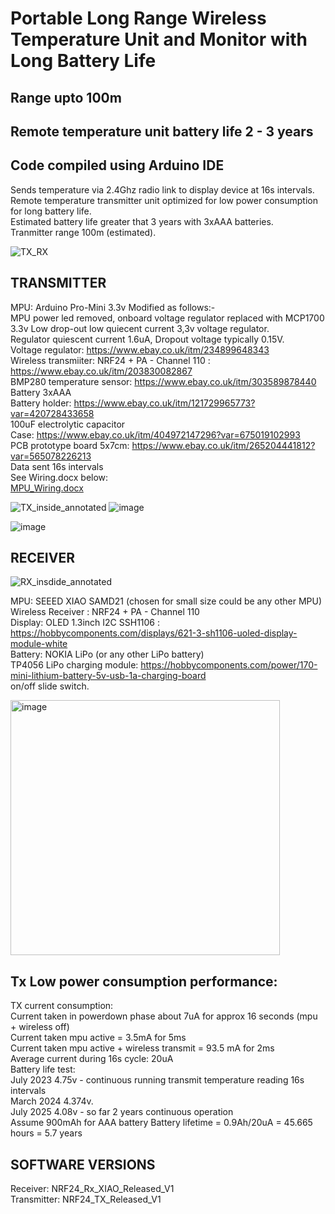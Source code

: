 # Portable Long Range Wireless Temperature Unit and Monitor with Long Battery Life #
## Range upto 100m ## 
## Remote temperature unit battery life 2 - 3 years ##   
## Code compiled using Arduino IDE ##
Sends temperature via 2.4Ghz radio link to display device at 16s intervals.  
Remote temperature transmitter unit optimized for low power consumption for long battery life.  
Estimated battery life greater that 3 years with 3xAAA batteries.  
Tranmitter range 100m (estimated).  



 

![TX_RX](https://github.com/user-attachments/assets/b56367e7-31a7-442e-a9d5-376dda5b670c)



## TRANSMITTER  ##



MPU: Arduino Pro-Mini 3.3v Modified as follows:-   
MPU power led removed, onboard voltage regulator replaced with MCP1700 3.3v Low drop-out low quiecent current 3,3v voltage regulator.  
Regulator quiescent current 1.6uA, Dropout voltage typically 0.15V.  
Voltage regulator: https://www.ebay.co.uk/itm/234899648343  
Wireless transmiiter: NRF24 + PA - Channel 110 : https://www.ebay.co.uk/itm/203830082867  
BMP280 temperature sensor: https://www.ebay.co.uk/itm/303589878440  
Battery 3xAAA  
Battery holder: https://www.ebay.co.uk/itm/121729965773?var=420728433658  
100uF electrolytic capacitor  
Case: https://www.ebay.co.uk/itm/404972147296?var=675019102993    
PCB prototype board 5x7cm: https://www.ebay.co.uk/itm/265204441812?var=565078226213  
Data sent 16s intervals    
See Wiring.docx below:      
[MPU_Wiring.docx](https://github.com/user-attachments/files/21166246/MPU_Wiring.docx)  

![TX_inside_annotated](https://github.com/user-attachments/assets/fa08e3d8-2043-4f14-9871-b44c54c929a8)
![image](https://github.com/user-attachments/assets/280e2b2f-677c-40ac-84d2-bf7488752700)     

![image](https://github.com/user-attachments/assets/812b92f5-e23f-49f8-b10e-fa21c75316e0)  

## RECEIVER ##  

![RX_insdide_annotated](https://github.com/user-attachments/assets/dcb7a164-0e59-460b-9ab6-fcbdbd87bff9)  

MPU: SEEED XIAO SAMD21 (chosen for small size could be any other MPU)    
Wireless Receiver : NRF24 + PA - Channel 110  
Display: OLED 1.3inch I2C SSH1106 : https://hobbycomponents.com/displays/621-3-sh1106-uoled-display-module-white   
Battery: NOKIA LiPo  (or any other LiPo battery)  
TP4056 LiPo charging module: https://hobbycomponents.com/power/170-mini-lithium-battery-5v-usb-1a-charging-board      
on/off slide switch.  






<img width="431" height="408" alt="image" src="https://github.com/user-attachments/assets/f58a898f-5e5f-44ec-af8b-9b07b7c1087b" />


## Tx Low power consumption performance: ##
TX current consumption:   
Current taken in powerdown phase about 7uA for approx 16 seconds (mpu + wireless off)  
Current taken mpu active = 3.5mA for 5ms  
Current taken mpu active + wireless transmit = 93.5 mA for 2ms  
Average current during 16s cycle: 20uA  
Battery life test:  
July 2023 4.75v  - continuous running transmit temperature reading 16s intervals  
March 2024 4.374v.  
July 2025 4.08v - so far 2 years continuous operation    
Assume 900mAh for AAA battery
Battery lifetime = 0.9Ah/20uA = 45.665 hours = 5.7 years

## SOFTWARE VERSIONS ##
Receiver: NRF24_Rx_XIAO_Released_V1   
Transmitter: NRF24_TX_Released_V1  

